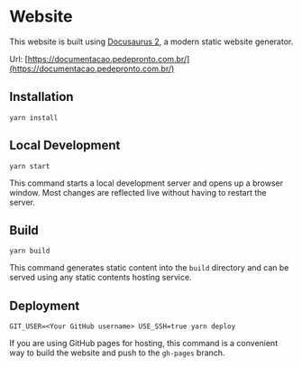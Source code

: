 # Website

This website is built using [Docusaurus 2](https://docusaurus.io/), a modern static website generator.

Url: [https://documentacao.pedepronto.com.br/](https://documentacao.pedepronto.com.br/)

## Installation

```console
yarn install
```

## Local Development

```console
yarn start
```

This command starts a local development server and opens up a browser window. Most changes are reflected live without having to restart the server.

## Build

```console
yarn build
```

This command generates static content into the `build` directory and can be served using any static contents hosting service.

## Deployment

```console
GIT_USER=<Your GitHub username> USE_SSH=true yarn deploy
```

If you are using GitHub pages for hosting, this command is a convenient way to build the website and push to the `gh-pages` branch.

